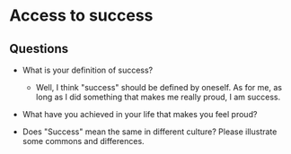 # Access to success

## Questions
* What is your definition of success?
  * Well, I think "success" should be defined by oneself. As for me, as long as I did something that makes me really proud, I am success.
  


* What have you achieved in your life that makes you feel proud?
* Does "Success" mean the same in different culture? Please illustrate some commons and differences.